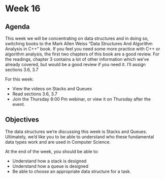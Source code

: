 # Week 16

## Agenda

This week we will be concentrating on data structures and in doing so, switching books to the Mark Allen Weiss “Data Structures And Algorithm Analysis in C++” book. If you feel you need some more practice with C++ or algorithm analysis, the first two chapters of this book are a good review. For the readings, chapter 3 contains a lot of other information which we’ve already covered, but would be a good review if you need it. I’ll assign sections 3.6, 3.7

For this week:

* View the videos on Stacks and Queues
* Read sections 3.6, 3.7
* Join the Thursday 8:00 Pm webinar, or view it on Thursday after the event.

## Objectives

The data structures we’re discussing this week is Stacks and Queues. Ultimately, we’d like you to be able to understand who these fundamental data types work and are used in Computer Science.

At the end of the week, you should be able to:

* Understand how a stack is designed
* Understand how a queue is designed
* Be able to choose an appropriate data structure for a task.